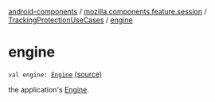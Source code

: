 [android-components](../../index.md) / [mozilla.components.feature.session](../index.md) / [TrackingProtectionUseCases](index.md) / [engine](./engine.md)

# engine

`val engine: `[`Engine`](../../mozilla.components.concept.engine/-engine/index.md) [(source)](https://github.com/mozilla-mobile/android-components/blob/master/components/feature/session/src/main/java/mozilla/components/feature/session/TrackingProtectionUseCases.kt#L23)

the application's [Engine](../../mozilla.components.concept.engine/-engine/index.md).

